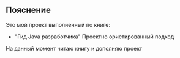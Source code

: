 ## Пояснение 

Это мой проект выполненный по книге:
- "Гид Java разработчика" Проектно ориетированный подход

На данный момент читаю книгу и дополняю проект
